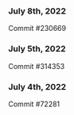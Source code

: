 ### July 8th, 2022

Commit #230669

### July 5th, 2022

Commit #314353


### July 4th, 2022

Commit #72281
